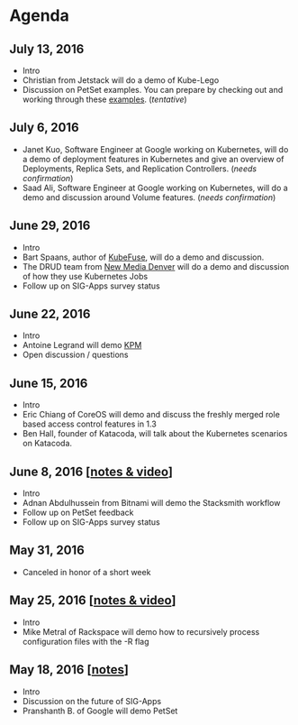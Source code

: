 # Agenda

## July 13, 2016
* Intro
* Christian from Jetstack will do a demo of Kube-Lego
* Discussion on PetSet examples. You can prepare by checking out and working through these [examples](https://github.com/kubernetes/contrib/tree/master/pets). (*tentative*)

## July 6, 2016
* Janet Kuo, Software Engineer at Google working on Kubernetes, will do a demo of deployment features in Kubernetes and give an overview of Deployments, Replica Sets, and Replication Controllers. (*needs confirmation*)
* Saad Ali, Software Engineer at Google working on Kubernetes, will do a demo and discussion around Volume features. (*needs confirmation*)

## June 29, 2016
* Intro
* Bart Spaans, author of [KubeFuse](https://github.com/opencredo/kubefuse/), will do a demo and discussion.
* The DRUD team from [New Media Denver](https://www.newmediadenver.com/) will do a demo and discussion of how they use Kubernetes Jobs
* Follow up on SIG-Apps survey status

## June 22, 2016
* Intro
* Antoine Legrand will demo [KPM](https://github.com/kubespray/kpm)
* Open discussion / questions

## June 15, 2016
* Intro
* Eric Chiang of CoreOS will demo and discuss the freshly merged role based access control features in 1.3
* Ben Hall, founder of Katacoda, will talk about the Kubernetes scenarios on Katacoda.

## June 8, 2016 [[notes & video](minutes/2016-06-08.md)]
* Intro
* Adnan Abdulhussein from Bitnami will demo the Stacksmith workflow
* Follow up on PetSet feedback
* Follow up on SIG-Apps survey status

## May 31, 2016
* Canceled in honor of a short week

## May 25, 2016 [[notes & video](https://github.com/kubernetes/community/blob/master/sig-apps/minutes/2016-05-25.md)]
* Intro
* Mike Metral of Rackspace will demo how to recursively process configuration files with the -R flag

## May 18, 2016 [[notes](https://github.com/kubernetes/community/blob/master/sig-apps/minutes/2016-05-18.md)]
* Intro
* Discussion on the future of SIG-Apps
* Pranshanth B. of Google will demo PetSet
